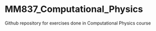 # MM837_Computational_Physics

Github repository for exercises done in Computational Physics course 
